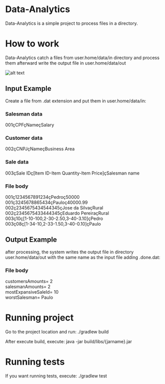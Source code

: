 # Data-Analytics

Data-Analytics is a simple project to process files in a directory.

# How to work

Data-Analytics catch a files from user.home/data/in directory and process them afterward write the output file in user.home/data/out

![alt text](https://i.imgur.com/p3q5n81.png)

## Input Example

Create a file from .dat extension and put them in user.home/data/in:

### Salesman data

001çCPFçNameçSalary

### Customer data

002çCNPJçNameçBusiness Area

### Sale data

003çSale IDç[Item ID-Item Quantity-Item Price]çSalesman name

### File body

001ç1234567891234çPedroç50000  
001ç3245678865434çPauloç40000.99  
002ç2345675434544345çJose da SilvaçRural  
002ç2345675433444345çEduardo PereiraçRural  
003ç10ç[1-10-100,2-30-2.50,3-40-3.10]çPedro  
003ç08ç[1-34-10,2-33-1.50,3-40-0.10]çPaulo  

## Output Example

after processing, the system writes the output file in directory user.home/data/out with the same name as the input file adding .done.dat:

### File body

customersAmounts= 2  
salesmanAmounts= 2  
mostExpansiveSaleId= 10   
worstSalesman= Paulo  

# Running project

Go to the project location and run: ./gradlew build

After execute build, execute: java -jar build/libs/{jarname}.jar

# Running tests

If you want running tests, execute: ./gradlew test
